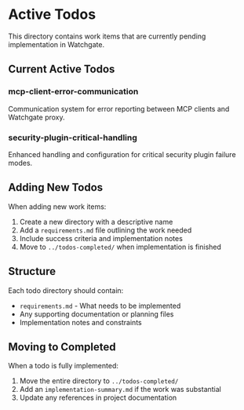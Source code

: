 # Active Todos

This directory contains work items that are currently pending implementation in Watchgate.

## Current Active Todos

### mcp-client-error-communication
Communication system for error reporting between MCP clients and Watchgate proxy.

### security-plugin-critical-handling  
Enhanced handling and configuration for critical security plugin failure modes.

## Adding New Todos

When adding new work items:
1. Create a new directory with a descriptive name
2. Add a `requirements.md` file outlining the work needed
3. Include success criteria and implementation notes
4. Move to `../todos-completed/` when implementation is finished

## Structure

Each todo directory should contain:
- `requirements.md` - What needs to be implemented
- Any supporting documentation or planning files
- Implementation notes and constraints

## Moving to Completed

When a todo is fully implemented:
1. Move the entire directory to `../todos-completed/`
2. Add an `implementation-summary.md` if the work was substantial
3. Update any references in project documentation